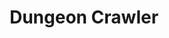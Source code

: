 ---
title: "Dungeon Crawler"
summary: "For my final year project at the University of Sussex, I developed a 2D A-RPG game in Unity that implements advanced AI techniques."
imagePath: "/images/DungeonCrawler.png"
videoPath: ""
weight: 1000
categories:
- Game Dev
tags:
- Unity
- C-Sharp
- AI
draft: false
---